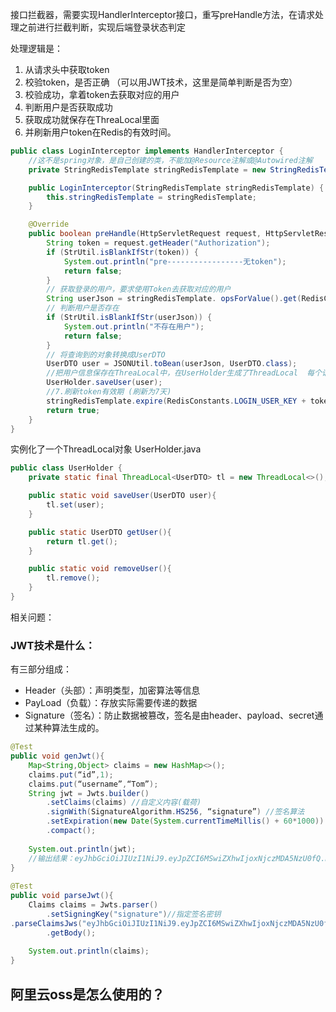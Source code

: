 接口拦截器，需要实现HandlerInterceptor接口，重写preHandle方法，在请求处理之前进行拦截判断，实现后端登录状态判定

处理逻辑是：
1. 从请求头中获取token
2. 校验token，是否正确 （可以用JWT技术，这里是简单判断是否为空）
3. 校验成功，拿着token去获取对应的用户
4. 判断用户是否获取成功
5. 获取成功就保存在ThreaLocal里面
6. 并刷新用户token在Redis的有效时间。

```java
public class LoginInterceptor implements HandlerInterceptor {
    //这不是spring对象，是自己创建的类，不能加@Resource注解或@Autowired注解
    private StringRedisTemplate stringRedisTemplate = new StringRedisTemplate();

    public LoginInterceptor(StringRedisTemplate stringRedisTemplate) {
        this.stringRedisTemplate = stringRedisTemplate;
    }

    @Override
    public boolean preHandle(HttpServletRequest request, HttpServletResponse response, Object handler) throws Exception {
        String token = request.getHeader("Authorization");
        if (StrUtil.isBlankIfStr(token)) {
            System.out.println("pre-----------------无token");
            return false;
        }
        // 获取登录的用户，要求使用Token去获取对应的用户
        String userJson = stringRedisTemplate. opsForValue().get(RedisConstants.LOGIN_USER_KEY + token);
        // 判断用户是否存在
        if (StrUtil.isBlankIfStr(userJson)) {
            System.out.println("不存在用户");
            return false;
        }
        // 将查询到的对象转换成UserDTO
        UserDTO user = JSONUtil.toBean(userJson, UserDTO.class);
        //把用户信息保存在ThreaLocal中，在UserHolder生成了ThreadLocal  每个请求都是独立的一个线程，在拦截器一开始就获取了用户信息，后面什么操作都不需要从数据库查询了
        UserHolder.saveUser(user);
        //7.刷新token有效期 (刷新为7天)
        stringRedisTemplate.expire(RedisConstants.LOGIN_USER_KEY + token,RedisConstants.LOGIN_USER_TTL, TimeUnit.MINUTES);
        return true;
    }
}

```


实例化了一个ThreadLocal对象
UserHolder.java
```java
public class UserHolder {
    private static final ThreadLocal<UserDTO> tl = new ThreadLocal<>();

    public static void saveUser(UserDTO user){
        tl.set(user);
    }

    public static UserDTO getUser(){
        return tl.get();
    }

    public static void removeUser(){
        tl.remove();
    }
}

```



相关问题：
### JWT技术是什么：
有三部分组成：
- Header（头部）：声明类型，加密算法等信息
- PayLoad（负载）：存放实际需要传递的数据
- Signature（签名）：防止数据被篡改，签名是由header、payload、secret通过某种算法生成的。

```java
@Test
public void genJwt(){
    Map<String,Object> claims = new HashMap<>();
    claims.put(“id”,1);
    claims.put(“username”,“Tom”);
    String jwt = Jwts.builder()
        .setClaims(claims) //自定义内容(载荷)          
        .signWith(SignatureAlgorithm.HS256, “signature”) //签名算法        
        .setExpiration(new Date(System.currentTimeMillis() + 60*1000)) //有效期60秒   
        .compact();
    
    System.out.println(jwt);
    //输出结果：eyJhbGciOiJIUzI1NiJ9.eyJpZCI6MSwiZXhwIjoxNjczMDA5NzU0fQ.RcVIR65AkGiax-ID6FjW60eLFH3tPTKdoK7UtE4A1ro
}
 
@Test
public void parseJwt(){
    Claims claims = Jwts.parser()
        .setSigningKey("signature")//指定签名密钥
.parseClaimsJws("eyJhbGciOiJIUzI1NiJ9.eyJpZCI6MSwiZXhwIjoxNjczMDA5NzU0fQ.RcVIR65AkGiax-ID6FjW60eLFH3tPTKdoK7UtE4A1ro")
        .getBody();
 
    System.out.println(claims);
}
```


## 阿里云oss是怎么使用的？

